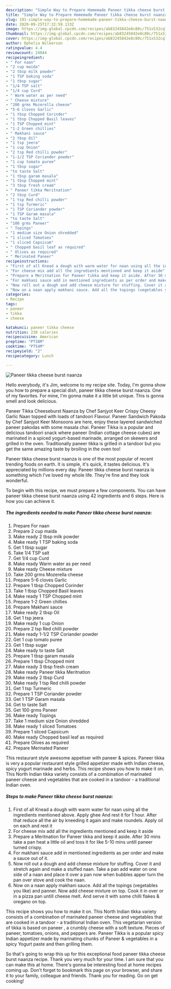 ```yaml
---
description: "Simple Way to Prepare Homemade Paneer tikka cheese burst naanza"
title: "Simple Way to Prepare Homemade Paneer tikka cheese burst naanza"
slug: 191-simple-way-to-prepare-homemade-paneer-tikka-cheese-burst-naanza
date: 2020-09-25T17:32:59.133Z
image: https://img-global.cpcdn.com/recipes/ab83245842e8c80c/751x532cq70/paneer-tikka-cheese-burst-naanza-recipe-main-photo.jpg
thumbnail: https://img-global.cpcdn.com/recipes/ab83245842e8c80c/751x532cq70/paneer-tikka-cheese-burst-naanza-recipe-main-photo.jpg
cover: https://img-global.cpcdn.com/recipes/ab83245842e8c80c/751x532cq70/paneer-tikka-cheese-burst-naanza-recipe-main-photo.jpg
author: Ophelia Wilkerson
ratingvalue: 4.4
reviewcount: 24044
recipeingredient:
- " For naan"
- "2 cup maida"
- "2 tbsp milk powder"
- "1 TSP baking soda"
- "1 tbsp sugar"
- "1/4 TSP salt"
- "1/4 cup Curd"
- " Warm water as per need"
- " Cheese mixture"
- "200 grms Mozerella cheese"
- "5-6 cloves Garlic"
- "1 tbsp Chopped Corinder"
- "1 tbsp Chopped Basil leaves"
- "1 TSP Chopped mint"
- "1-2 Green chillies"
- " Makhani sauce"
- "2 tbsp Oil"
- "1 tsp jeera"
- "1 cup Onion"
- "2 tsp Red chilli powder"
- "1-1/2 TSP Coriander powder"
- "1 cup tomato puree"
- "1 tbsp sugar"
- "to taste Salt"
- "1 tbsp garam masala"
- "1 tbsp Chopped mint"
- "3 tbsp fresh cream"
- " Paneer tikka Meritnation"
- "2 tbsp Curd"
- "1 tsp Red chilli powder"
- "1 tsp Turmeric"
- "1 TSP Coriander powder"
- "1 TSP Garam masala"
- "to taste Salt"
- "100 grms Paneer"
- " Topings"
- "1 medium size Onion shredded"
- "1 sliced Tomatoes"
- "1 sliced Capsicum"
- " Chopped basil leaf as required"
- " Olives as required"
- " Merinated Paneer"
recipeinstructions:
- "First of all Knead a dough with warm water for naan using all the ingredients mentioned above. Apply ghee And rest it for 1 hour. After that reduce all the air by kneeding it again and make roundels. Apply oil on each and rest it"
- "For cheese mix add all the ingredients mentioned and keep it aside"
- "Prepare a Meritnation for Paneer tikka and keep it aside. After 30 mins take a pan heat a little oil and toss it for like 5-10 mins untill paneer turned crispy."
- "For makhani sauce add in mentioned ingredients as per order and make a sauce out of it."
- "Now roll out a dough and add cheese mixture for stuffing. Cover it and stretch again and make a stuffed naan. Take a pan add water on one side of a naan and place it over a pan now when bubbles apper turn the pan over stove and cook the naan."
- "Now on a naan apply makhani sauce. Add all the topings (vegetables you like) and panner. Now add cheese mixture on top. Cook it in over or in a pizza pan untill cheese melt. And serve it with some chilli flakes &amp; oregano on top."
categories:
- Recipe
tags:
- paneer
- tikka
- cheese

katakunci: paneer tikka cheese 
nutrition: 238 calories
recipecuisine: American
preptime: "PT38M"
cooktime: "PT54M"
recipeyield: "2"
recipecategory: Lunch

---
```



![Paneer tikka cheese burst naanza](https://img-global.cpcdn.com/recipes/ab83245842e8c80c/751x532cq70/paneer-tikka-cheese-burst-naanza-recipe-main-photo.jpg)

Hello everybody, it's Jim, welcome to my recipe site. Today, I'm gonna show you how to prepare a special dish, paneer tikka cheese burst naanza. One of my favorites. For mine, I'm gonna make it a little bit unique. This is gonna smell and look delicious.

Paneer Tikka Cheeseburst Naanza by Chef Sanjyot Keer Crispy Cheesy Garlic Naan topped with loads of tandoori Flavour. Paneer Sandwich Pakoda by Chef Sanjyot Keer Monsoons are here, enjoy these layered sandwiched paneer pakodas with some masala chai. Paneer Tikka is a popular and delicious tandoori snack where paneer (Indian cottage cheese cubes) are marinated in a spiced yogurt-based marinade, arranged on skewers and grilled in the oven. Traditionally paneer tikka is grilled in a tandoor but you get the same amazing taste by broiling in the oven too!

Paneer tikka cheese burst naanza is one of the most popular of recent trending foods on earth. It is simple, it's quick, it tastes delicious. It's appreciated by millions every day. Paneer tikka cheese burst naanza is something which I've loved my whole life. They're fine and they look wonderful.


To begin with this recipe, we must prepare a few components. You can have paneer tikka cheese burst naanza using 42 ingredients and 6 steps. Here is how you can achieve it.

<!--inarticleads1-->

##### The ingredients needed to make Paneer tikka cheese burst naanza:

1. Prepare  For naan
1. Prepare 2 cup maida
1. Make ready 2 tbsp milk powder
1. Make ready 1 TSP baking soda
1. Get 1 tbsp sugar
1. Take 1/4 TSP salt
1. Get 1/4 cup Curd
1. Make ready  Warm water as per need
1. Make ready  Cheese mixture
1. Take 200 grms Mozerella cheese
1. Prepare 5-6 cloves Garlic
1. Prepare 1 tbsp Chopped Corinder
1. Take 1 tbsp Chopped Basil leaves
1. Make ready 1 TSP Chopped mint
1. Prepare 1-2 Green chillies
1. Prepare  Makhani sauce
1. Make ready 2 tbsp Oil
1. Get 1 tsp jeera
1. Make ready 1 cup Onion
1. Prepare 2 tsp Red chilli powder
1. Make ready 1-1/2 TSP Coriander powder
1. Get 1 cup tomato puree
1. Get 1 tbsp sugar
1. Make ready to taste Salt
1. Prepare 1 tbsp garam masala
1. Prepare 1 tbsp Chopped mint
1. Make ready 3 tbsp fresh cream
1. Make ready  Paneer tikka Meritnation
1. Make ready 2 tbsp Curd
1. Make ready 1 tsp Red chilli powder
1. Get 1 tsp Turmeric
1. Prepare 1 TSP Coriander powder
1. Get 1 TSP Garam masala
1. Get to taste Salt
1. Get 100 grms Paneer
1. Make ready  Topings
1. Take 1 medium size Onion shredded
1. Make ready 1 sliced Tomatoes
1. Prepare 1 sliced Capsicum
1. Make ready  Chopped basil leaf as required
1. Prepare  Olives as required
1. Prepare  Merinated Paneer


This restaurant style awesome appetiser with paneer &amp; spices. Paneer tikka is very a popular restaurant style grilled appetizer made with Indian cheese, spicy yogurt marinade and herbs. This recipe shows you how to make it on. This North Indian tikka variety consists of a combination of marinated paneer cheese and vegetables that are cooked in a tandoor - a traditional Indian oven. 

<!--inarticleads2-->

##### Steps to make Paneer tikka cheese burst naanza:

1. First of all Knead a dough with warm water for naan using all the ingredients mentioned above. Apply ghee And rest it for 1 hour. After that reduce all the air by kneeding it again and make roundels. Apply oil on each and rest it
1. For cheese mix add all the ingredients mentioned and keep it aside
1. Prepare a Meritnation for Paneer tikka and keep it aside. After 30 mins take a pan heat a little oil and toss it for like 5-10 mins untill paneer turned crispy.
1. For makhani sauce add in mentioned ingredients as per order and make a sauce out of it.
1. Now roll out a dough and add cheese mixture for stuffing. Cover it and stretch again and make a stuffed naan. Take a pan add water on one side of a naan and place it over a pan now when bubbles apper turn the pan over stove and cook the naan.
1. Now on a naan apply makhani sauce. Add all the topings (vegetables you like) and panner. Now add cheese mixture on top. Cook it in over or in a pizza pan untill cheese melt. And serve it with some chilli flakes &amp; oregano on top.


This recipe shows you how to make it on. This North Indian tikka variety consists of a combination of marinated paneer cheese and vegetables that are cooked in a tandoor - a traditional Indian oven. This vegetarian version of tikka is based on paneer , a crumbly cheese with a soft texture. Pieces of paneer, tomatoes, onions, and peppers are. Paneer Tikka is a popular spicy Indian appetizer made by marinating chunks of Paneer &amp; vegetables in a spicy Yogurt paste and then grilling them. 

So that's going to wrap this up for this exceptional food paneer tikka cheese burst naanza recipe. Thank you very much for your time. I am sure that you can make this at home. There's gonna be interesting food at home recipes coming up. Don't forget to bookmark this page on your browser, and share it to your family, colleague and friends. Thank you for reading. Go on get cooking!
